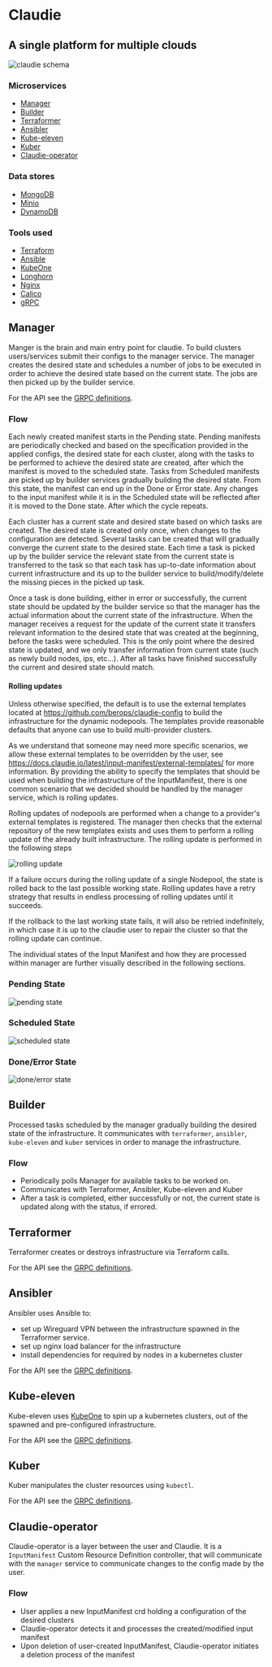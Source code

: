 # Claudie

## A single platform for multiple clouds

![claudie schema](claudie-diagram.png)

### Microservices

- [Manager](https://github.com/berops/claudie/tree/master/services/manager)
- [Builder](https://github.com/berops/claudie/tree/master/services/builder)
- [Terraformer](https://github.com/berops/claudie/tree/master/services/terraformer)
- [Ansibler](https://github.com/berops/claudie/tree/master/services/ansibler)
- [Kube-eleven](https://github.com/berops/claudie/tree/master/services/kube-eleven)
- [Kuber](https://github.com/berops/claudie/tree/master/services/kuber)
- [Claudie-operator](https://github.com/berops/claudie/tree/master/services/claudie-operator)

### Data stores

- [MongoDB](https://github.com/berops/claudie/tree/master/manifests/claudie/mongo)
- [Minio](https://github.com/berops/claudie/tree/master/manifests/claudie/minio)
- [DynamoDB](https://github.com/berops/claudie/tree/master/manifests/claudie/dynamo)

### Tools used

- [Terraform](https://github.com/hashicorp/terraform)
- [Ansible](https://github.com/ansible/ansible)
- [KubeOne](https://github.com/kubermatic/kubeone)
- [Longhorn](https://github.com/longhorn/longhorn)
- [Nginx](https://www.nginx.com/)
- [Calico](https://github.com/projectcalico/calico)
- [gRPC](https://grpc.io/)

## Manager

Manger is the brain and main entry point for claudie.
To build clusters users/services submit their configs to the manager service. The manager creates the desired state and schedules a number of jobs to be executed in order to achieve the desired state based on the current state. The jobs are then picked up by the builder service.

For the API see the [GRPC definitions](https://github.com/berops/claudie/blob/master/proto/manager.proto).

### Flow

Each newly created manifest starts in the Pending state. Pending manifests
are periodically checked and based on the specification provided in the applied configs, the desired
state for each cluster, along with the tasks to be performed to achieve the desired state are created,
after which the manifest is moved to the  scheduled state. Tasks from Scheduled manifests are picked up
by builder services gradually building the desired state. From this state, the manifest can end up in the 
Done or Error state. Any changes to the input manifest while it is in the Scheduled state will be reflected after 
it is moved to the Done state. After which the cycle repeats.

Each cluster has a current state and desired state based on which tasks are created. The desired state is created only
once, when changes to the configuration are detected. Several tasks can be created that will gradually converge the current
state to the desired state. Each time a task is picked up by the builder service the relevant state from the current state
is transferred to the task so that each task has up-to-date information about current infrastructure and its up to the
builder service to build/modify/delete the missing pieces in the picked up task.

Once a task is done building, either in error or successfully, the current state should be updated by the builder
service so that the manager has the actual information about the current state of the infrastructure. When the
manager receives a request for the update of the current state it transfers relevant information to the desired state
that was created at the beginning, before the tasks were scheduled. This is the only point where the desired state is
updated, and we only transfer information from current state (such as newly build nodes, ips, etc...). After all tasks
have finished successfully the current and desired state should match.

#### Rolling updates

Unless otherwise specified, the default is to use the external templates located at https://github.com/berops/claudie-config to build the infrastructure for the dynamic nodepools. The templates provide reasonable defaults that anyone can use to build multi-provider clusters.

As we understand that someone may need more specific scenarios, we allow these external templates to be overridden by the user, see https://docs.claudie.io/latest/input-manifest/external-templates/ for more information.
By providing the ability to specify the templates that should be used when building the infrastructure of the InputManifest, there is one common scenario that we decided should be handled by the manager service, which is rolling updates.

Rolling updates of nodepools are performed when a change to a provider's external templates is registered. The manager then checks that the external repository of the new templates exists and uses them to perform a rolling update of the already built infrastructure. The rolling update is performed in the following steps

![rolling update](rolling_update.png)

If a failure occurs during the rolling update of a single Nodepool, the state is rolled back to the last possible working state. Rolling updates have a retry strategy that results in endless processing of rolling updates until it succeeds.

If the rollback to the last working state fails, it will also be retried indefinitely, in which case it is up to the claudie user to repair the cluster so that the rolling update can continue.

The individual states of the Input Manifest and how they are processed within manager are further visually described in the following sections.

### Pending State

![pending state](pending_state.png)

### Scheduled State

![scheduled state](scheduled_state.png)

### Done/Error State

![done/error state](done_error_state.png)


## Builder

Processed tasks scheduled by the manager gradually building the desired state of the infrastructure. It communicates with `terraformer`, `ansibler`, `kube-eleven` and `kuber` services in order to manage the infrastructure. 

### Flow

- Periodically polls Manager for available tasks to be worked on.
- Communicates with Terraformer, Ansibler, Kube-eleven and Kuber
- After a task is completed, either successfully or not, the current state is updated along with the status, if errored.

## Terraformer

Terraformer creates or destroys infrastructure via Terraform calls.

For the API see the [GRPC definitions](https://github.com/berops/claudie/blob/master/proto/terraformer.proto).

## Ansibler

Ansibler uses Ansible to:

- set up Wireguard VPN between the infrastructure spawned in the Terraformer service. 
- set up nginx load balancer for the infrastructure
- install dependencies for required by nodes in a kubernetes cluster

For the API see the [GRPC definitions](https://github.com/berops/claudie/blob/master/proto/ansibler.proto).

## Kube-eleven

Kube-eleven uses [KubeOne](https://github.com/kubermatic/kubeone) to spin up a kubernetes clusters,
out of the spawned and pre-configured infrastructure.

For the API see the [GRPC definitions](https://github.com/berops/claudie/blob/master/proto/kubeEleven.proto).

## Kuber

Kuber manipulates the cluster resources using `kubectl`.

For the API see the [GRPC definitions](https://github.com/berops/claudie/blob/master/proto/kuber.proto).

## Claudie-operator

Claudie-operator is a layer between the user and Claudie. It is a `InputManifest` Custom Resource Definition controller, 
that will communicate with the `manager` service to communicate changes to the config made by the user.

### Flow

- User applies a new InputManifest crd holding a configuration of the desired clusters
- Claudie-operator detects it and processes the created/modified input manifest
- Upon deletion of user-created InputManifest, Claudie-operator initiates a deletion process of the manifest
